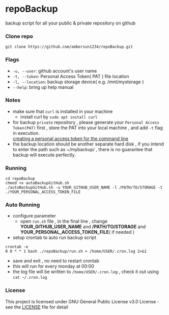 # repoBackup
backup script for all your public & private repository on github
### Clone repo
```=1
git clone https://github.com/ambersun1234/repoBackup.git
```
### Flags
+ `-u, --user`: github account's user name
+ `-t, --token`: Personal Access Token( PAT ) file location
+ `-l, --location`: backup storage device( e.g. /mnt/mystorage )
+ `--help`: bring up help manual
### Notes
+ make sure that `curl` is installed in your machine
    + install curl by `sudo apt install curl`
+ for backup `private` repository , please generate your `Personal Access Token(PAT)` first , store the PAT into your local machine , and add `-t` flag in execution. <br>[creating a personal access token for the command line](https://help.github.com/articles/creating-a-personal-access-token-for-the-command-line/)
+ the backup location should be another separate hard disk , if you intend to enter the path such as ~/mybackup/ , there is no guarantee that backup will execute perfectly.
### Running
```=1
cd repoBackup
chmod +x autoBackupGitHub.sh
./autoBackupGitHub.sh -u YOUR_GITHUB_USER_NAME -l /PATH/TO/STORAGE -t ./YOUR_PERSONAL_ACCESS_TOKEN_FILE
```
### Auto Running
+ configure parameter
    + open `run.sh` file , in the final line , change **YOUR_GITHUB_USER_NAME** and **/PATH/TO/STORAGE** and **YOUR_PERSONAL_ACCESS_TOKEN_FILE**( if needed )
+ setup crontab to auto run backup script
```=1
crontab -e
0 0 * * 1 bash ./repoBackup/run.sh > /home/USER/.cron.log 2>&1
```
+ save and exit , no need to restart crontab
+ this will run for every monday at 00:00
+ the log file will be written to `/home/USER/.cron.log` , check it out using `cat ~/.cron.log`
### License
This project is licensed under GNU General Public License v3.0 License - see the [LICENSE](https://github.com/ambersun1234/repoBackup/blob/master/LICENSE) file for detail

